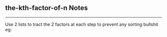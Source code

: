 <h2>the-kth-factor-of-n Notes</h2><hr>Use 2 lists to tract the 2 factors at each step to prevent any sorting bullshit
eg: 